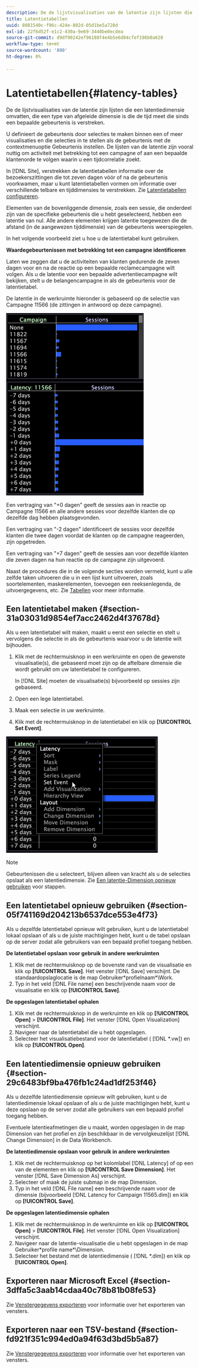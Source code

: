 ```yaml
---
description: De de lijstvisualisaties van de latentie zijn lijsten die een latentiedimensie omvatten, die een type van afgeleide dimensie is die de tijd meet die sinds een bepaalde gebeurtenis is verstreken.
title: Latentietabellen
uuid: 8081540c-f96c-424e-802d-05d1be5a728d
exl-id: 22f6d52f-e1c2-430a-9e69-3440be0ecdea
source-git-commit: d9df90242ef96188f4e4b5e6d04cfef196b0a628
workflow-type: tm+mt
source-wordcount: '800'
ht-degree: 0%

---
```


# Latentietabellen{#latency-tables}

De de lijstvisualisaties van de latentie zijn lijsten die een latentiedimensie omvatten, die een type van afgeleide dimensie is die de tijd meet die sinds een bepaalde gebeurtenis is verstreken.

U definieert de gebeurtenis door selecties te maken binnen een of meer visualisaties en die selecties in te stellen als de gebeurtenis met de contextmenuoptie Gebeurtenis instellen. De lijsten van de latentie zijn vooral nuttig om activiteit met betrekking tot een campagne of aan een bepaalde klantenorde te volgen waarin u een tijdcorrelatie zoekt.

In [!DNL Site], verstrekken de latentietabellen informatie over de bezoekerszittingen die tot zeven dagen vóór of na de gebeurtenis voorkwamen, maar u kunt latentietabellen vormen om informatie over verschillende telbare en tijddimensies te verstrekken. Zie [Latentietabellen configureren](../../../home/c-get-started/c-intf-anlys-ftrs/c-config-ltcy-tbls/c-config-ltcy-tbls.md#concept-7175c3defec64556994f0dfcccb7d15c).

Elementen van de bovenliggende dimensie, zoals een sessie, die onderdeel zijn van de specifieke gebeurtenis die u hebt geselecteerd, hebben een latentie van nul. Alle andere elementen krijgen latentie toegewezen die de afstand (in de aangewezen tijddimensie) van de gebeurtenis weerspiegelen.

In het volgende voorbeeld ziet u hoe u de latentietabel kunt gebruiken.

**Waardegebeurtenissen met betrekking tot een campagne identificeren**

Laten we zeggen dat u de activiteiten van klanten gedurende de zeven dagen voor en na de reactie op een bepaalde reclamecampagne wilt volgen. Als u de latentie voor een bepaalde advertentiecampagne wilt bekijken, stelt u de belangencampagne in als de gebeurtenis voor de latentietabel.

De latentie in de werkruimte hieronder is gebaseerd op de selectie van Campagne 11566 (de zittingen in antwoord op deze campagne).

![](assets/vis_Latency.png)

Een vertraging van &quot;+0 dagen&quot; geeft de sessies aan in reactie op Campagne 11566 en alle andere sessies voor dezelfde klanten die op dezelfde dag hebben plaatsgevonden.

Een vertraging van &quot;-2 dagen&quot; identificeert de sessies voor dezelfde klanten die twee dagen voordat de klanten op de campagne reageerden, zijn opgetreden.

Een vertraging van &quot;+7 dagen&quot; geeft de sessies aan voor dezelfde klanten die zeven dagen na hun reactie op de campagne zijn uitgevoerd.

Naast de procedures die in de volgende secties worden vermeld, kunt u alle zelfde taken uitvoeren die u in een lijst kunt uitvoeren, zoals soortelementen, maskerelementen, toevoegen een reeksenlegenda, de uitvoergegevens, etc. Zie [Tabellen](../../../home/c-get-started/c-analysis-vis/c-tables/c-tables.md#concept-c632cb8ad9724f90ac5c294d52ae667f) voor meer informatie.

## Een latentietabel maken {#section-31a03031d9854ef7acc2462d4f37678d}

Als u een latentietabel wilt maken, maakt u eerst een selectie en stelt u vervolgens die selectie in als de gebeurtenis waarvoor u de latentie wilt bijhouden.

1. Klik met de rechtermuisknop in een werkruimte en open de gewenste visualisatie(s), die gebaseerd moet zijn op de aftelbare dimensie die wordt gebruikt om uw latentietabel te configureren.

   In [!DNL Site] moeten de visualisatie(s) bijvoorbeeld op sessies zijn gebaseerd.

1. Open een lege latentietabel.
1. Maak een selectie in uw werkruimte.
1. Klik met de rechtermuisknop in de latentietabel en klik op **[!UICONTROL Set Event]**.

![](assets/vis_Latency_SetEvent.png)

>[!NOTE]
>
>Gebeurtenissen die u selecteert, blijven alleen van kracht als u de selecties opslaat als een latentiedimensie. Zie [Een latentie-Dimension opnieuw gebruiken](../../../home/c-get-started/c-analysis-vis/c-lat-tbls.md#section-29c6483bf9ba476fb1c24ad1df253f46) voor stappen.

## Een latentietabel opnieuw gebruiken {#section-05f741169d204213b6537dce553e4f73}

Als u dezelfde latentietabel opnieuw wilt gebruiken, kunt u de latentietabel lokaal opslaan of als u de juiste machtigingen hebt, kunt u de tabel opslaan op de server zodat alle gebruikers van een bepaald profiel toegang hebben.

**De latentietabel opslaan voor gebruik in andere werkruimten**

1. Klik met de rechtermuisknop op de bovenste rand van de visualisatie en klik op **[!UICONTROL Save]**. Het venster [!DNL Save] verschijnt. De standaardopslaglocatie is de map Gebruiker\*profielnaam*\Work.
1. Typ in het veld [!DNL File name] een beschrijvende naam voor de visualisatie en klik op **[!UICONTROL Save]**.

**De opgeslagen latentietabel ophalen**

1. Klik met de rechtermuisknop in de werkruimte en klik op **[!UICONTROL Open]** > **[!UICONTROL File]**. Het venster [!DNL Open Visualization] verschijnt.
1. Navigeer naar de latentietabel die u hebt opgeslagen.
1. Selecteer het visualisatiebestand voor de latentietabel ( [!DNL *.vw]) en klik op **[!UICONTROL Open]**.

## Een latentiedimensie opnieuw gebruiken {#section-29c6483bf9ba476fb1c24ad1df253f46}

Als u dezelfde latentiedimensie opnieuw wilt gebruiken, kunt u de latentiedimensie lokaal opslaan of als u de juiste machtigingen hebt, kunt u deze opslaan op de server zodat alle gebruikers van een bepaald profiel toegang hebben.

Eventuele latentieafmetingen die u maakt, worden opgeslagen in de map Dimension van het profiel en zijn beschikbaar in de vervolgkeuzelijst [!DNL Change Dimension] in de Data Workbench.

**De latentiedimensie opslaan voor gebruik in andere werkruimten**

1. Klik met de rechtermuisknop op het kolomlabel [!DNL Latency] of op een van de elementen en klik op **[!UICONTROL Save Dimension]**. Het venster [!DNL Save Dimension As] verschijnt.
1. Selecteer of maak de juiste submap in de map Dimension.
1. Typ in het veld [!DNL File name] een beschrijvende naam voor de dimensie (bijvoorbeeld [!DNL Latency for Campaign 11565.dim]) en klik op **[!UICONTROL Save]**.

**De opgeslagen latentiedimensie ophalen**

1. Klik met de rechtermuisknop in de werkruimte en klik op **[!UICONTROL Open]** > **[!UICONTROL File]**. Het venster [!DNL Open Visualization] verschijnt.
1. Navigeer naar de latentie-visualisatie die u hebt opgeslagen in de map Gebruiker\*profile name*\Dimension.
1. Selecteer het bestand met de latentiedimensie ( [!DNL *.dim]) en klik op **[!UICONTROL Open]**.

## Exporteren naar Microsoft Excel {#section-3dffa5c3aab14cdaa40c78b81b08fe53}

Zie [Venstergegevens exporteren](../../../home/c-get-started/c-wk-win-wksp/c-exp-win-data.md#concept-8df61d64ed434cc5a499023c44197349) voor informatie over het exporteren van vensters.

## Exporteren naar een TSV-bestand {#section-fd921f351c994ed0a94f63d3bd5b5a87}

Zie [Venstergegevens exporteren](../../../home/c-get-started/c-wk-win-wksp/c-exp-win-data.md#concept-8df61d64ed434cc5a499023c44197349) voor informatie over het exporteren van vensters.
